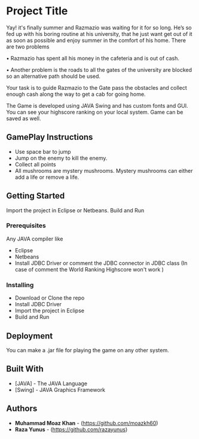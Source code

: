 # Project Title

Yay! it's finally summer and Razmazio was waiting for it for so long. He’s so fed up with his boring routine at his university, that he just want get out of it as soon as possible and enjoy summer in the comfort of his home. There are two problems 

•	Razmazio has spent all his money in the cafeteria and is out of cash. 

•	Another problem is the roads to all the gates of the university are blocked so an alternative path should be used. 

Your task is to guide Razmazio to the Gate pass the obstacles and collect enough cash along the way to get a cab for going home.

The Game is developed using JAVA Swing and has custom fonts and GUI. You can see your highscore ranking on your local system. Game can be saved as well.

## GamePlay Instructions

* Use space bar to jump
* Jump on the enemy to kill the enemy.
* Collect all points
* All mushrooms are mystery mushrooms. Mystery mushrooms can either add a life or remove a life.

## Getting Started

Import the project in Eclipse or Netbeans. Build and Run

### Prerequisites

Any JAVA compiler like

* Eclipse
* Netbeans
* Install JDBC Driver or comment the JDBC connector in JDBC class (In case of comment the World Ranking Highscore won't work )

### Installing

* Download or Clone the repo
* Install JDBC Driver
* Import the project in Eclipse
* Build and Run

## Deployment

You can make a .jar file for playing the game on any other system.

## Built With

* [JAVA] - The JAVA Language 
* [Swing] - JAVA Graphics Framework

## Authors

* **Muhammad Moaz Khan** - (https://github.com/moazkh60)
* **Raza Yunus** - (https://github.com/razayunus)
